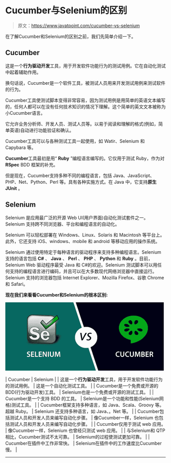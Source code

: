 # Cucumber与Selenium的区别

> 原文：<https://www.javatpoint.com/cucumber-vs-selenium>

在了解Cucumber和Selenium的区别之前，我们先简单介绍一下。

## Cucumber

这是一个**行为驱动开发**工具，用于开发软件功能行为的测试用例。它在自动化测试中起着辅助作用。

换句话说，Cucumber是一个软件工具，被测试人员用来开发测试用例来测试软件的行为。

Cucumber工具使测试脚本变得非常容易，因为测试用例是用简单的英语文本编写的，任何人都可以在没有任何技术知识的情况下理解。这个简单的英文文本被称为小Cucumber语言。

它允许业务分析师、开发人员、测试人员等。以易于阅读和理解的格式(例如，简单英语)自动进行功能验证和确认。

Cucumber工具可以与各种测试工具一起使用，如 Watir、Selenium 和 Capybara 等。

**Cucumber**工具最初是用“ **Ruby** ”编程语言编写的。它仅用于测试 Ruby，作为对 **RSpec** BDD 框架的补充。

但是现在，Cucumber支持多种不同的编程语言，包括 Java、JavaScript、PHP、Net、Python、Perl 等。具有各种实施方式。在 Java 中，它支持**原生 JUnit** 。

## Selenium

Selenium 是应用最广泛的开源 Web UI(用户界面)自动化测试套件之一。Selenium 支持跨不同浏览器、平台和编程语言的自动化。

Selenium 可以轻松部署在 Windows、Linux、Solaris 和 Macintosh 等平台上。此外，它还支持 iOS、windows、mobile 和 android 等移动应用的操作系统。

Selenium 通过使用特定于每种语言的驱动程序来支持多种编程语言。Selenium 支持的语言包括 **C#** 、 **Java** 、 **Perl** 、 **PHP** 、 **Python** 和 **Ruby** 。目前，Selenium Web 驱动程序最受 Java 和 C#的欢迎。Selenium 测试脚本可以用任何支持的编程语言进行编码，并且可以在大多数现代网络浏览器中直接运行。Selenium 支持的浏览器包括 Internet Explorer、Mozilla Firefox、谷歌 Chrome 和 Safari。

**现在我们来看看Cucumber和Selenium的根本区别:**

![Cucumber vs Selenium](img/54e1ef9b46225ae4f9bcb3a7c6f1c5cd.png)

| Cucumber | Selenium |
| 这是一个**行为驱动开发**工具，用于开发软件功能行为的测试用例。 | 这是一个自动化测试工具。 |
| Cucumber是一个免费或开源的 BDD(行为驱动开发)工具。 | Selenium也是一个免费或开源的测试工具。 |
| Cucumber是一个支持 BDD 的工具。 | Selenium是一个功能和性能(Selenium网格)测试工具。 |
| Cucumber框架支持多种语言，如 Java、Scala、Groovy 等。超越 Ruby。 | Selenium 还支持多种语言，如 Java、。Net 等。 |
| Cucumber包括测试人员和开发人员来编写自动化步骤。 | 像Cucumber一样，Selenium 也包括测试人员和开发人员来编写自动化步骤。 |
| Cucumber仅用于测试 web 应用。 | 像Cucumber一样，Selenium 也曾经只测试 web 应用。 |
| 与Selenium和 QTP 相比，Cucumber测试不太可靠。 | Selenium的过程使测试更加可靠。 |
| Cucumber在插件中工作非常快。 | Selenium在插件中的工作速度比Cucumber慢。 |

* * *